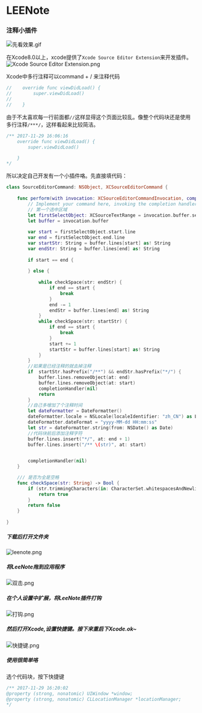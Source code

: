# LEENote
### 注释小插件

![先看效果.gif](http://upload-images.jianshu.io/upload_images/2868618-689db1bbef13ee37.gif?imageMogr2/auto-orient/strip%7CimageView2/2/w/1240)

在Xcode8.0以上，xcode提供了`Xcode Source Editor Extension`来开发插件。
![Xcode Source Editor Extension.png](http://upload-images.jianshu.io/upload_images/2868618-0d040f186ff15219.png?imageMogr2/auto-orient/strip%7CimageView2/2/w/1240)

Xcode中多行注释可以command + / 来注释代码
```swift
//    override func viewDidLoad() {
//        super.viewDidLoad()
//
//    }
```
由于不太喜欢每一行前面都`//`这样显得这个页面比较乱。像整个代码块还是使用多行注释`/***/`，这样看起来比较简洁。
```swift
/** 2017-11-29 16:06:16
    override func viewDidLoad() {
        super.viewDidLoad()

    }
*/
```
所以决定自己开发有一个小插件咯。先直接填代码：
```swift
class SourceEditorCommand: NSObject, XCSourceEditorCommand {
    
    func perform(with invocation: XCSourceEditorCommandInvocation, completionHandler: @escaping (Error?) -> Void ) -> Void {
        // Implement your command here, invoking the completion handler when done. Pass it nil on success, and an NSError on failure.
        // 第一个选中区域
        let firstSelectObject: XCSourceTextRange = invocation.buffer.selections.firstObject as! XCSourceTextRange
        let buffer = invocation.buffer
       
        var start = firstSelectObject.start.line
        var end = firstSelectObject.end.line
        var startStr: String = buffer.lines[start] as! String
        var endStr: String = buffer.lines[end] as! String
        
        if start == end {
            
        } else {
            
            while checkSpace(str: endStr) {
                if end == start {
                    break
                }
                end -= 1
                endStr = buffer.lines[end] as! String
            }
            while checkSpace(str: startStr) {
                if end == start {
                    break
                }
                start += 1
                startStr = buffer.lines[start] as! String
            }
        }
        //如果是已经注释的就去掉注释
        if  startStr.hasPrefix("/**") && endStr.hasPrefix("*/") {
            buffer.lines.removeObject(at: end)
            buffer.lines.removeObject(at: start)
            completionHandler(nil)
            return
        }
        //自己多增加了个注释时间
        let dateFormatter = DateFormatter()
        dateFormatter.locale = NSLocale(localeIdentifier: "zh_CN") as Locale!
        dateFormatter.dateFormat = "yyyy-MM-dd HH:mm:ss"
        let str = dateFormatter.string(from: NSDate() as Date)
        //代码块前后添加注释字符
        buffer.lines.insert("*/", at: end + 1)
        buffer.lines.insert("/** \(str)", at: start)
    

        completionHandler(nil)
    }

    /// 是否为全是空格
    func checkSpace(str: String) -> Bool {
        if (str.trimmingCharacters(in: CharacterSet.whitespacesAndNewlines) as NSString).length == 0 {
            return true
        }
        return false
    }
    
}
```
##### 下载后打开文件夹
![leenote.png](http://upload-images.jianshu.io/upload_images/2868618-d15f6358f53c7c35.png?imageMogr2/auto-orient/strip%7CimageView2/2/w/1240)
##### 将LeeNote拖到应用程序
![双击.png](http://upload-images.jianshu.io/upload_images/2868618-03cdd4a1a08bbad4.png?imageMogr2/auto-orient/strip%7CimageView2/2/w/1240)
##### 在个人设置中扩展，将LeeNote插件打钩
![打钩.png](http://upload-images.jianshu.io/upload_images/2868618-d5bf188ba63f13f0.png?imageMogr2/auto-orient/strip%7CimageView2/2/w/1240)
##### 然后打开Xcode,设置快捷键。接下来重启下Xcode.ok~
![快捷键.png](http://upload-images.jianshu.io/upload_images/2868618-8f3c101e821c0828.png?imageMogr2/auto-orient/strip%7CimageView2/2/w/1240)
##### 使用很简单咯
选个代码块，按下快捷键
```swift
/** 2017-11-29 16:20:02
@property (strong, nonatomic) UIWindow *window;
@property (strong, nonatomic) CLLocationManager *locationManager;
*/
```

